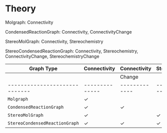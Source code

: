 # Theory


Molgraph: Connectivity

CondensedReactionGraph: Connectivity, ConnectivityChange

StereoMolGraph: Connectivity, Stereochemistry

StereoCondensedReactionGraph: Connectivity, Stereochemistry, ConnectivityChange, StereochemistryChange



| Graph Type                  | Connectivity | Connectivity | Stereochemistry |Stereochemistry  |
|-----------------------------|--------------|-------------|-----------------|-------------|
|                             |              | Change      |                 |      Change |
|-----------------------------|--------------|-------------|-----------------|-------------|
| `Molgraph`                  | ✓            |             |                 |             |
| `CondensedReactionGraph`    | ✓            | ✓          |                 |             |
| `StereoMolGraph`            | ✓            |             | ✓               |             |
| `StereoCondensedReactionGraph` | ✓         | ✓          | ✓               | ✓           |